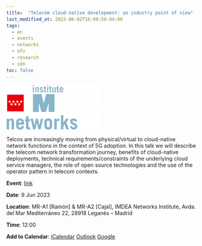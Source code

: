 ```yaml
---
title:  "Telecom cloud-native development: an industry point of view"
last_modified_at: 2023-06-02T16:00:58-04:00
tags:
  - en
  - events
  - networks
  - nfv
  - research
  - sdn
toc: false
---
```


[![](/assets/images/posts/2023-06-02-imdea.png)](https://networks.imdea.org/whatsnew/events-agenda/)

Telcos are increasingly moving from physical/virtual to cloud-native network functions in the context of 5G adoption. In this talk we will describe the telecom network transformation journey, benefits of cloud-native deployments, technical requirements/constraints of the underlying cloud service managers, the role of open source technologies and the use of the operator pattern in telecom contexts.

**Event**: [link](https://networks.imdea.org/whatsnew/events-agenda/telecom-cloud-native-development-an-industry-point-of-view/)

**Date**: 9 Jun 2023

**Location**: MR-A1 [Ramón] & MR-A2 [Cajal], IMDEA Networks Institute, Avda. del Mar Mediterráneo 22, 28918 Leganés – Madrid

**Time**: 12:00

**Add to Calendar**: [iCalendar](https://networks.imdea.org/whatsnew/events-agenda/telecom-cloud-native-development-an-industry-point-of-view/#) [Outlook](https://networks.imdea.org/whatsnew/events-agenda/telecom-cloud-native-development-an-industry-point-of-view/#) [Google](https://www.google.com/calendar/render?action=TEMPLATE&text=Telecom+cloud-native+development%3A+an+industry+point+of+view&dates=20230609T100000Z/20230609T120000Z&details=&location=MR-A1+%5BRam%C3%B3n%5D+%26+MR-A2+%5BCajal%5D%2C+IMDEA+Networks+Institute%2C+Avda.+del+Mar+Mediterr%C3%A1neo+22%2C+28918+Legan%C3%A9s+%E2%80%93+Madrid&sf=true&output=xml)